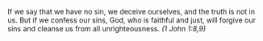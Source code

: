 If we say that we have no sin, we deceive ourselves, and the truth is not in us. But if we confess our sins, God, who is faithful and just, will forgive our sins and cleanse us from all unrighteousness. _(1 John 1:8,9)_

